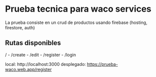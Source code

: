 # Prueba tecnica para waco services

La prueba consiste en un crud de productos usando firebase (hosting, firestore, auth)

## Rutas disponibles

/ - /create - /edit - /register - /login

local: http://localhost:3000
desplegado: https://prueba-waco.web.app/register

